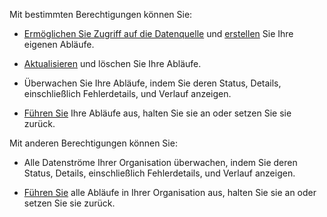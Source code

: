 Mit bestimmten Berechtigungen können Sie:

-   [Ermöglichen Sie Zugriff auf die Datenquelle](vwc1691596425578.md) und [erstellen](luq1640282345986.md) Sie Ihre eigenen Abläufe.

-   [Aktualisieren](dod1691610081069.md) und löschen Sie Ihre Abläufe.

-   Überwachen Sie Ihre Abläufe, indem Sie deren Status, Details, einschließlich Fehlerdetails, und Verlauf anzeigen.

-   [Führen Sie](fqx1691599182279.md) Ihre Abläufe aus, halten Sie sie an oder setzen Sie sie zurück.

Mit anderen Berechtigungen können Sie:

-   Alle Datenströme Ihrer Organisation überwachen, indem Sie deren Status, Details, einschließlich Fehlerdetails, und Verlauf anzeigen.

-   [Führen Sie](fqx1691599182279.md) alle Abläufe in Ihrer Organisation aus, halten Sie sie an oder setzen Sie sie zurück.
